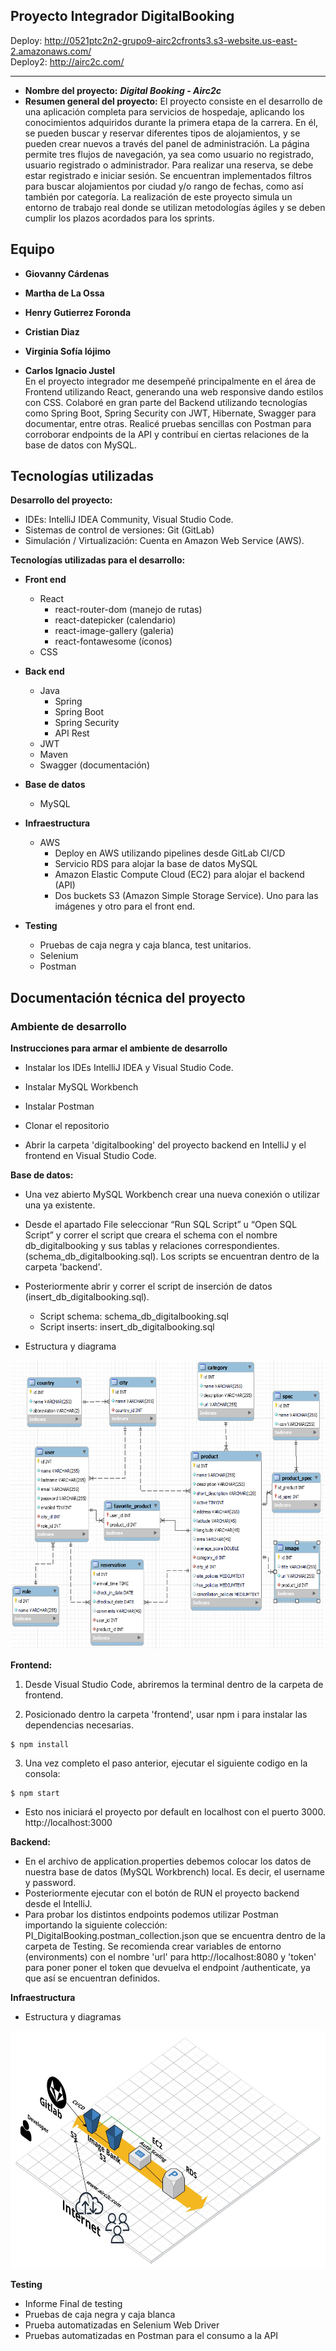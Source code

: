 ## Proyecto Integrador DigitalBooking

Deploy: http://0521ptc2n2-grupo9-airc2cfronts3.s3-website.us-east-2.amazonaws.com/ <br/>
Deploy2: http://airc2c.com/

---

- **Nombre del proyecto:** **_Digital Booking - Airc2c_**
- **Resumen general del proyecto:** El proyecto consiste en el desarrollo de una aplicación completa para servicios de hospedaje, aplicando los conocimientos adquiridos durante la primera etapa de la carrera. En él, se pueden buscar y reservar diferentes tipos de alojamientos, y se pueden crear nuevos a través del panel de administración. La página permite tres flujos de navegación, ya sea como usuario no registrado, usuario registrado o administrador. Para realizar una reserva, se debe estar registrado e iniciar sesión. Se encuentran implementados filtros para buscar alojamientos por ciudad y/o rango de fechas, como así también por categoría. La realización de este proyecto simula un entorno de trabajo real donde se utilizan metodologías ágiles y se deben cumplir los plazos acordados para los sprints.

## Equipo

- **Giovanny Cárdenas**

- **Martha de La Ossa**

- **Henry Gutierrez Foronda**

- **Cristian Diaz**

- **Virginia Sofía Iójimo**

- **Carlos Ignacio Justel**<br>
  En el proyecto integrador me desempeñé principalmente en el área de Frontend utilizando React, generando una web responsive dando estilos con CSS. Colaboré en gran parte del Backend utilizando tecnologías como Spring Boot, Spring Security con JWT, Hibernate, Swagger para documentar, entre otras. Realicé pruebas sencillas con Postman para corroborar endpoints de la API y contribuí en ciertas relaciones de la base de datos con MySQL.

## Tecnologías utilizadas

**Desarrollo del proyecto:**

- IDEs: IntelliJ IDEA Community, Visual Studio Code.
- Sistemas de control de versiones: Git (GitLab)
- Simulación / Virtualización: Cuenta en Amazon Web Service (AWS).

**Tecnologías utilizadas para el desarrollo:**

- **Front end**

  - React
    - react-router-dom (manejo de rutas)
    - react-datepicker (calendario)
    - react-image-gallery (galeria)
    - react-fontawesome (íconos)
  - CSS

- **Back end**

  - Java
    - Spring
    - Spring Boot
    - Spring Security
    - API Rest
  - JWT
  - Maven
  - Swagger (documentación)

- **Base de datos**

  - MySQL

- **Infraestructura**

  - AWS
    - Deploy en AWS utilizando pipelines desde GitLab CI/CD
    - Servicio RDS para alojar la base de datos MySQL
    - Amazon Elastic Compute Cloud (EC2) para alojar el backend (API)
    - Dos buckets S3 (Amazon Simple Storage Service). Uno para las imágenes y otro para el front end.

- **Testing**
  - Pruebas de caja negra y caja blanca, test unitarios.
  - Selenium
  - Postman

## Documentación técnica del proyecto

### **Ambiente de desarrollo**

**Instrucciones para armar el ambiente de desarrollo**

- Instalar los IDEs IntelliJ IDEA y Visual Studio Code.
- Instalar MySQL Workbench
- Instalar Postman

- Clonar el repositorio
- Abrir la carpeta 'digitalbooking' del proyecto backend en IntelliJ y el frontend en Visual Studio Code.

**Base de datos:**

- Una vez abierto MySQL Workbench crear una nueva conexión o utilizar una ya existente.
- Desde el apartado File seleccionar “Run SQL Script” u “Open SQL Script” y correr el script que creara el schema con el nombre db_digitalbooking y sus tablas y relaciones correspondientes. (schema_db_digitalbooking.sql). Los scripts se encuentran dentro de la carpeta 'backend'.
- Posteriormente abrir y correr el script de inserción de datos (insert_db_digitalbooking.sql).

  - Script schema: schema_db_digitalbooking.sql
  - Script inserts: insert_db_digitalbooking.sql

- Estructura y diagrama<br>

<img src="./backend/db-der-final.png" alt="Diagrama entidad relacion base de datos" width="569" height="462">

**Frontend:**

1. Desde Visual Studio Code, abriremos la terminal dentro de la carpeta de frontend.

2. Posicionado dentro la carpeta 'frontend', usar npm i para instalar las dependencias necesarias.

```
$ npm install
```

3. Una vez completo el paso anterior, ejecutar el siguiente codigo en la consola:

```
$ npm start
```

- Esto nos iniciará el proyecto por default en localhost con el puerto 3000. http://localhost:3000

**Backend:**

- En el archivo de application.properties debemos colocar los datos de nuestra base de datos (MySQL Workbrench) local. Es decir, el username y password.
- Posteriormente ejecutar con el botón de RUN el proyecto backend desde el IntelliJ.
- Para probar los distintos endpoints podemos utilizar Postman importando la siguiente colección: PI_DigitalBooking.postman_collection.json que se encuentra dentro de la carpeta de Testing. Se recomienda crear variables de entorno (environments) con el nombre 'url' para http://localhost:8080 y 'token' para poner poner el token que devuelva el endpoint /authenticate, ya que así se encuentran definidos.

**Infraestructura**

- Estructura y diagramas

<img src="aws-diagram.jpeg" alt="AWS" width="640" height="379.5">

**Testing**

- Informe Final de testing
- Pruebas de caja negra y caja blanca
- Prueba automatizadas en Selenium Web Driver
- Pruebas automatizadas en Postman para el consumo a la API
